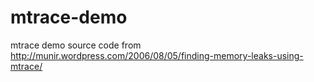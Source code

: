 mtrace-demo
===========

mtrace demo source code from http://munir.wordpress.com/2006/08/05/finding-memory-leaks-using-mtrace/
